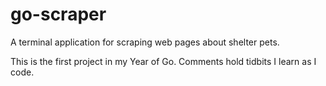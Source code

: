 # go-scraper

A terminal application for scraping web pages about shelter pets.

This is the first project in my Year of Go. Comments hold tidbits I learn as I code.
